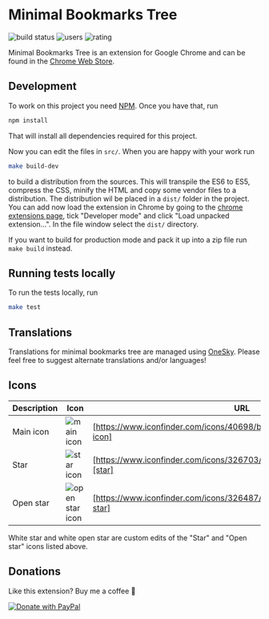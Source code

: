# Minimal Bookmarks Tree 

![build status](https://img.shields.io/circleci/project/github/rpkamp/chrome-minimal-bookmarks-tree.svg) ![users](https://img.shields.io/chrome-web-store/users/mohenkbngkbmdlkiemonbgdfgdjacaeb.svg?label=users) ![rating](https://img.shields.io/chrome-web-store/stars/mohenkbngkbmdlkiemonbgdfgdjacaeb.svg)

Minimal Bookmarks Tree is an extension for Google Chrome and can be found in the [Chrome Web Store](https://chrome.google.com/webstore/detail/mohenkbngkbmdlkiemonbgdfgdjacaeb).

## Development

To work on this project you need [NPM][npm].
Once you have that, run

```bash
npm install
```

That will install all dependencies required for this project.

Now you can edit the files in `src/`. When you are happy with your work run

```bash
make build-dev
```

to build a distribution from the sources. This will transpile the ES6 to ES5, compress the CSS,
minify the HTML and copy some vendor files to a distribution. The distribution wil be placed
in a `dist/` folder in the project.
You can add now load the extension in Chrome by going to the [chrome extensions page][chrome-extensions],
tick "Developer mode" and click "Load unpacked extension...". In the file window select the `dist/` directory.

If you want to build for production mode and pack it up into a zip file run `make build` instead.

## Running tests locally
To run the tests locally, run

```bash
make test
```

## Translations

Translations for minimal bookmarks tree are managed using [OneSky][oneskyapp]. Please feel free to suggest alternate translations and/or languages!

## Icons

| Description | Icon | URL |
| --- | --- | --- |
| Main icon | ![main icon](src/icons/bookmark32.png) | [https://www.iconfinder.com/icons/40698/bookmark_icon#size=128][main-icon] |
| Star | ![star icon](src/icons/black-star.png) | [https://www.iconfinder.com/icons/326703/favorite_rate_star_icon#size=128][star] |
| Open star | ![open star icon](src/icons/black-open-star.png) | [https://www.iconfinder.com/icons/326487/rate_star_icon#size=128][open-star] |

White star and white open star are custom edits of the "Star" and "Open star" icons listed above.

## Donations

Like this extension? Buy me a coffee 🙂

[![Donate with PayPal](https://www.paypalobjects.com/webstatic/mktg/logo/pp_cc_mark_37x23.jpg)][donate]

[NPM]: https://www.npmjs.com/
[chrome-extensions]: chrome://extensions/
[sauce-labs]: https://saucelabs.com/
[oneskyapp]: https://minimalbookmarkstree.oneskyapp.com/collaboration/project?id=60763
[main-icon]: https://www.iconfinder.com/icons/40698/bookmark_icon#size=128
[star]: https://www.iconfinder.com/icons/326703/favorite_rate_star_icon#size=128
[open-star]: https://www.iconfinder.com/icons/326487/rate_star_icon#size=128
[donate]: https://paypal.me/rpkamp
